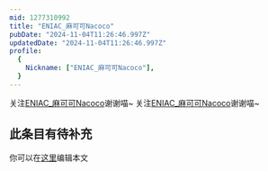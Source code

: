 ```yaml
---
mid: 1277310992
title: "ENIAC_麻可可Nacoco"
pubDate: "2024-11-04T11:26:46.997Z"
updatedDate: "2024-11-04T11:26:46.997Z"
profile:
  {
    Nickname: ["ENIAC_麻可可Nacoco"],
  }
---
```


关注[ENIAC_麻可可Nacoco](https://space.bilibili.com/1277310992)谢谢喵~ 关注[ENIAC_麻可可Nacoco](https://space.bilibili.com/1277310992)谢谢喵~

## 此条目有待补充
你可以在[这里](https://github.com/Yuhanawa/VTuber.ICU/edit/master/src/content/v/ENIAC_麻可可Nacoco/index.md)编辑本文
